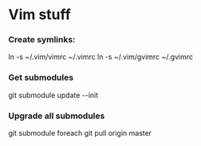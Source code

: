 # Vim stuff

### Create symlinks:
ln -s ~/.vim/vimrc ~/.vimrc
ln -s ~/.vim/gvimrc ~/.gvimrc

### Get submodules
git submodule update --init

### Upgrade all submodules
git submodule foreach git pull origin master
